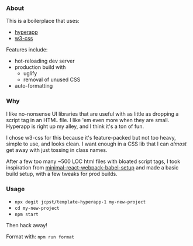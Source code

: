 ### About

This is a boilerplace that uses:

* [hyperapp](https://github.com/hyperapp/hyperapp)
* [w3-css](https://www.w3schools.com/w3css/default.asp)

Features include:

* hot-reloading dev server
* production build with
    * uglify
    * removal of unused CSS
* auto-formatting

### Why

I like no-nonsense UI libraries that are useful with as little as dropping a script tag in an HTML file. I like 'em even more when they are small. Hyperapp is right up my alley, and I think it's a ton of fun.

I chose w3-css for this because it's feature-packed but not too heavy, simple to use, and looks clean. I want enough in a CSS lib that I can _almost_ get away with just tossing in class names.

After a few too many ~500 LOC html files with bloated script tags, I took inspiration from [minimal-react-webpack-babel-setup](https://github.com/rwieruch/minimal-react-webpack-babel-setup) and made a basic build setup, with a few tweaks for prod builds.

### Usage

* `npx degit jcpst/template-hyperapp-1 my-new-project`
* `cd my-new-project`
* `npm start`

Then hack away! 

Format with: `npm run format`